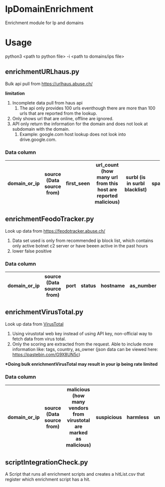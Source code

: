
# IpDomainEnrichment
Enrichment module for Ip and domains



# Usage
python3 \<path to python file\> -i \<path to domains/ips file\>

## enrichmentURLhaus.py
Bulk api pull from https://urlhaus.abuse.ch/ 

**limitation**
1. Incomplete data pull from haus api
    1. The api only provides 100 urls eventhough there are more than 100 urls that are reported from the lookup.
2. Only shows url that are online, offline are ignored. 
3. API only return the information for the domain and does not look at subdomain with the domain.
    1. Example: google.com host lookup does not look into drive.google.com. 

### Data column
| domain_or_ip | source (Data source from) | first_seen | url_count (how many url from this host are reported malicious) | surbl (is in surbl blacklist) | spamhaus_dbl | url | status (online/offline) | tags (if offline, display all the unique tags) |
|--------------|---------------------------------|------------|----------------------------------------------------------------|-------------------------------|--------------------|-----|-------------------------|------------------------------------------------|



## enrichmentFeodoTracker.py
Look up data from https://feodotracker.abuse.ch/
1. Data set used is only from recommended ip block list, which contains only active botnet c2 server or have beeen active in the past hours
2. lower false positive

### Data column
| domain_or_ip | source (Data source from) | port | status | hostname | as_number | as_name | country | first_seen | last_seen | malware |
|--------------|---------------------------|------|--------|----------|-----------|---------|---------|------------|-----------|---------|


## enrichmentVirusTotal.py
Look up data from [VirusTotal](https://www.virustotal.com/)
1. Using virustotal web key instead of using API key, non-official way to fetch data from virus total.
2. Only the scoring are extracted from the request. Able to include more information like: tags, country, as_owner (json data can be viewed here: https://pastebin.com/G9X8UN5c)

**\*Doing bulk enrichmentVirusTotal may result in your ip being rate limited**

### Data column
| domain_or_ip | source (Data source from) | malicious (how many vendors from virustotal are marked as malicious) | suspicious | harmless | undetected_timeout |
|--------------|---------------------------|----------------------------------------------------------------------|------------|----------|--------------------|


## scriptIntegrationCheck.py
A Script that runs all enrichment scripts and creates a hitList.csv that register which enrichment script has a hit.
